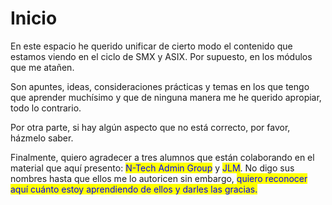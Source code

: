 # Inicio

En este espacio he querido unificar de cierto modo el contenido que estamos viendo en el ciclo de SMX y ASIX. Por supuesto, en los módulos que me atañen.&#x20;

Son apuntes, ideas, consideraciones prácticas y temas en los que tengo que aprender muchísimo y que de ninguna manera me he querido apropiar, todo lo contrario.

Por otra parte, si hay algún aspecto que no está correcto, por favor, házmelo saber.&#x20;

Finalmente, quiero agradecer a tres alumnos que están colaborando en el material que aquí presento: <mark style="color:blue;">N-Tech Admin Group</mark>  y <mark style="color:blue;">JLM</mark>. No digo sus nombres hasta que ellos me lo autoricen sin embargo, <mark style="color:blue;">quiero reconocer aquí cuánto estoy aprendiendo de ellos y darles las gracias.</mark>
